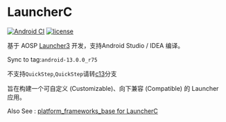 # LauncherC

[![Android CI](https://github.com/liu-wanshun/LauncherC/actions/workflows/android.yml/badge.svg)](https://github.com/liu-wanshun/LauncherC/actions/workflows/android.yml)
[![license](https://img.shields.io/badge/license-Apache%20License%202.0-blue.svg?style=flat)](https://www.apache.org/licenses/LICENSE-2.0)

基于 AOSP [Launcher3](https://android.googlesource.com/platform/packages/apps/Launcher3) 开发，支持Android Studio / IDEA
编译。

Sync to tag:`android-13.0.0_r75`

不支持`QuickStep`,`QuickStep`请转[c13](https://github.com/liu-wanshun/LauncherC/tree/c13)分支

旨在构建一个可自定义 (Customizable)、向下兼容 (Compatible) 的 Launcher 应用。

Also See : [platform_frameworks_base for LauncherC](https://github.com/liu-wanshun/platform_frameworks_base)